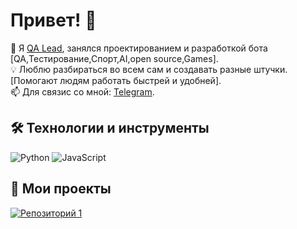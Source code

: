 # Привет! 👋 

🚀 Я [QA Lead](https://vkusvill.ru/), занялся проектированием и разработкой бота [QA,Тестирование,Спорт,AI,open source,Games].  
💡 Люблю разбираться во всем сам и создавать разные штучки. [Помогают людям работать быстрей и удобней].  
📫 Для связис со мной: [Telegram](https://t.me/@wildskjegg).

## 🛠️ Технологии и инструменты
![Python](https://img.shields.io/badge/-Python-3776AB?logo=python&logoColor=white)
![JavaScript](https://img.shields.io/badge/-JavaScript-F7DF1E?logo=javascript&logoColor=black)

## 🚀 Мои проекты

[![Репозиторий 1](https://github-readme-stats.vercel.app/api/pin/?username=WildSkjegg&repo=1telegrambor&theme=radical)](https://github.com/WildSkjegg/1telegrambor)
